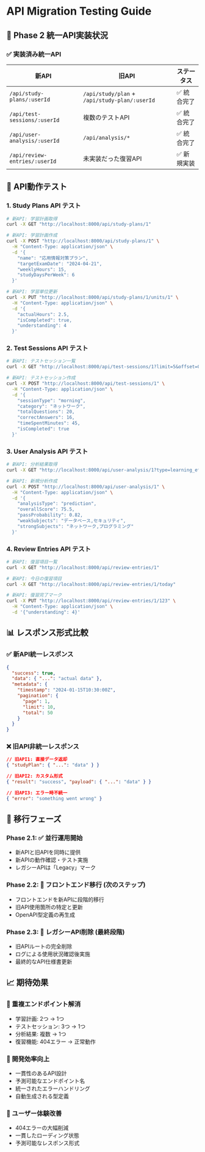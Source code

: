 # API Migration Testing Guide

## 🎯 Phase 2 統一API実装状況

### ✅ 実装済み統一API

| 新API | 旧API | ステータス |
|-------|-------|----------|
| `/api/study-plans/:userId` | `/api/study/plan` + `/api/study-plan/:userId` | ✅ 統合完了 |
| `/api/test-sessions/:userId` | 複数のテストAPI | ✅ 統合完了 |
| `/api/user-analysis/:userId` | `/api/analysis/*` | ✅ 統合完了 |
| `/api/review-entries/:userId` | 未実装だった復習API | ✅ 新規実装 |

## 🧪 API動作テスト

### 1. Study Plans API テスト

```bash
# 新API: 学習計画取得
curl -X GET "http://localhost:8000/api/study-plans/1"

# 新API: 学習計画作成  
curl -X POST "http://localhost:8000/api/study-plans/1" \
  -H "Content-Type: application/json" \
  -d '{
    "name": "応用情報対策プラン",
    "targetExamDate": "2024-04-21",
    "weeklyHours": 15,
    "studyDaysPerWeek": 6
  }'

# 新API: 学習単位更新
curl -X PUT "http://localhost:8000/api/study-plans/1/units/1" \
  -H "Content-Type: application/json" \
  -d '{
    "actualHours": 2.5,
    "isCompleted": true,
    "understanding": 4
  }'
```

### 2. Test Sessions API テスト

```bash
# 新API: テストセッション一覧
curl -X GET "http://localhost:8000/api/test-sessions/1?limit=5&offset=0"

# 新API: テストセッション作成
curl -X POST "http://localhost:8000/api/test-sessions/1" \
  -H "Content-Type: application/json" \
  -d '{
    "sessionType": "morning",
    "category": "ネットワーク",
    "totalQuestions": 20,
    "correctAnswers": 16,
    "timeSpentMinutes": 45,
    "isCompleted": true
  }'
```

### 3. User Analysis API テスト

```bash
# 新API: 分析結果取得
curl -X GET "http://localhost:8000/api/user-analysis/1?type=learning_efficiency"

# 新API: 新規分析作成
curl -X POST "http://localhost:8000/api/user-analysis/1" \
  -H "Content-Type: application/json" \
  -d '{
    "analysisType": "prediction",
    "overallScore": 75.5,
    "passProbability": 0.82,
    "weakSubjects": "データベース,セキュリティ",
    "strongSubjects": "ネットワーク,プログラミング"
  }'
```

### 4. Review Entries API テスト

```bash
# 新API: 復習項目一覧
curl -X GET "http://localhost:8000/api/review-entries/1"

# 新API: 今日の復習項目
curl -X GET "http://localhost:8000/api/review-entries/1/today"

# 新API: 復習完了マーク
curl -X PUT "http://localhost:8000/api/review-entries/1/123" \
  -H "Content-Type: application/json" \
  -d '{"understanding": 4}'
```

## 📊 レスポンス形式比較

### ✅ 新API統一レスポンス
```json
{
  "success": true,
  "data": { "...": "actual data" },
  "metadata": {
    "timestamp": "2024-01-15T10:30:00Z",
    "pagination": {
      "page": 1,
      "limit": 10,
      "total": 50
    }
  }
}
```

### ❌ 旧API非統一レスポンス
```json
// 旧API1: 直接データ返却
{ "studyPlan": { "...": "data" } }

// 旧API2: カスタム形式
{ "result": "success", "payload": { "...": "data" } }

// 旧API3: エラー時不統一
{ "error": "something went wrong" }
```

## 🔄 移行フェーズ

### Phase 2.1: ✅ 並行運用開始
- 新APIと旧APIを同時に提供
- 新APIの動作確認・テスト実施
- レガシーAPIは「Legacy」マーク

### Phase 2.2: 🔄 フロントエンド移行 (次のステップ)
- フロントエンドを新APIに段階的移行
- 旧API使用箇所の特定と更新
- OpenAPI型定義の再生成

### Phase 2.3: 🚧 レガシーAPI削除 (最終段階)
- 旧APIルートの完全削除
- ログによる使用状況確認後実施
- 最終的なAPI仕様書更新

## 📈 期待効果

### 🎯 重複エンドポイント解消
- 学習計画: 2つ → 1つ
- テストセッション: 3つ → 1つ  
- 分析結果: 複数 → 1つ
- 復習機能: 404エラー → 正常動作

### 🔧 開発効率向上
- 一貫性のあるAPI設計
- 予測可能なエンドポイント名
- 統一されたエラーハンドリング
- 自動生成される型定義

### 🚀 ユーザー体験改善
- 404エラーの大幅削減
- 一貫したローディング状態
- 予測可能なレスポンス形式